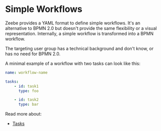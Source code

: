# Simple Workflows

Zeebe provides a YAML format to define simple workflows. It's an alternative to BPMN 2.0 but doesn't provide the same flexibility or a visual representation. Internally, a simple workflow is transformed into a BPMN workflow.

The targeting user group has a technical background and don't know, or has no need for BPMN 2.0.

A minimal example of a workflow with two tasks can look like this:

```yaml
name: workflow-name

tasks:    
    - id: task1
      type: foo

    - id: task2
      type: bar
```

Read more about:

* [Tasks](simple-workflows/tasks.html)

